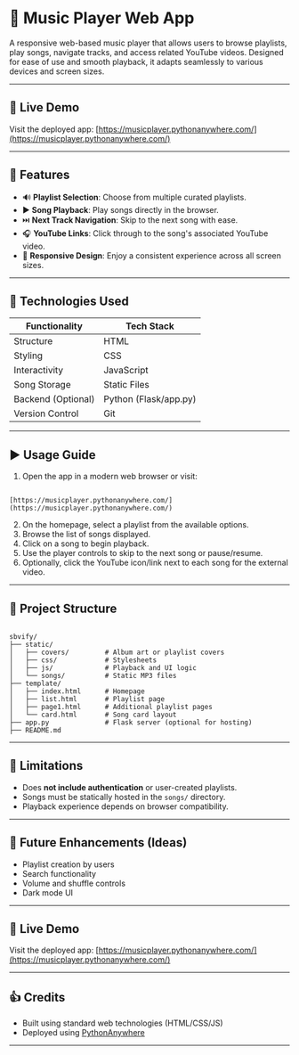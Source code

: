 
# 🎵 Music Player Web App

A responsive web-based music player that allows users to browse playlists, play songs, navigate tracks, and access related YouTube videos. Designed for ease of use and smooth playback, it adapts seamlessly to various devices and screen sizes.

---

## 📆 Live Demo
Visit the deployed app: [https://musicplayer.pythonanywhere.com/](https://musicplayer.pythonanywhere.com/)

---

## 🔧 Features

- 🔊 **Playlist Selection**: Choose from multiple curated playlists.
- ▶️ **Song Playback**: Play songs directly in the browser.
- ⏭️ **Next Track Navigation**: Skip to the next song with ease.
- 🎧 **YouTube Links**: Click through to the song's associated YouTube video.
- 📱 **Responsive Design**: Enjoy a consistent experience across all screen sizes.

---

## 📄 Technologies Used

| Functionality       | Tech Stack             |
|---------------------|------------------------|
| Structure           | HTML                   |
| Styling             | CSS                    |
| Interactivity       | JavaScript             |
| Song Storage        | Static Files           |
| Backend (Optional)  | Python (Flask/app.py)  |
| Version Control     | Git                    |

---

## ▶️ Usage Guide

1. Open the app in a modern web browser or visit:
```

[https://musicplayer.pythonanywhere.com/](https://musicplayer.pythonanywhere.com/)

```
2. On the homepage, select a playlist from the available options.
3. Browse the list of songs displayed.
4. Click on a song to begin playback.
5. Use the player controls to skip to the next song or pause/resume.
6. Optionally, click the YouTube icon/link next to each song for the external video.

---

## 📁 Project Structure

```

sbvify/
├── static/
│   ├── covers/         # Album art or playlist covers
│   ├── css/            # Stylesheets
│   ├── js/             # Playback and UI logic
│   └── songs/          # Static MP3 files
├── template/
│   ├── index.html      # Homepage
│   ├── list.html       # Playlist page
│   ├── page1.html      # Additional playlist pages
│   └── card.html       # Song card layout
├── app.py              # Flask server (optional for hosting)
├── README.md

```

---

## 🚫 Limitations
- Does **not include authentication** or user-created playlists.
- Songs must be statically hosted in the `songs/` directory.
- Playback experience depends on browser compatibility.

---

## 🙌 Future Enhancements (Ideas)
- Playlist creation by users
- Search functionality
- Volume and shuffle controls
- Dark mode UI

---

## 📆 Live Demo
Visit the deployed app: [https://musicplayer.pythonanywhere.com/](https://musicplayer.pythonanywhere.com/)

---

## 👍 Credits
- Built using standard web technologies (HTML/CSS/JS)
- Deployed using [PythonAnywhere](https://www.pythonanywhere.com)

---

